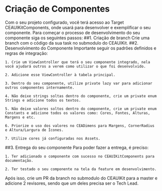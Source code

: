 # Criação de Componentes
Com o seu projeto configurado, você terá acesso ao Target CEAUIKitComponents, onde usará para desenvolver e exemplificar o seu componente.
Para começar o processo de desenvolvimento do seu componente siga os seguintes passos:
##1. Criação de branch
Crie uma branch com o código da sua task no submodulo do CEAUIKit.
##2. Desenvolvimento do Componente
Importante seguir os padrões definidos e regras de integração:

    1. Crie um ViewController que terá o seu componente integrado, nela você ajudará outros a verem como utilizar o que foi desenvolvido.

    2. Adicione esse ViewController à tabela principal.

    3. Dentro do seu componente, utilize private lazy var para adicionar outros componentes internamente.

    4. Não deixe strings soltas dentro do componente, crie um private enum Strings e adicione todos os textos.

    5. Não deixe valores soltos dentro do componente, crie um private enum Constants e adicione todos os valores como: Cores, Fontes, Alturas, Margens e etc.

    6. Priorize o uso dos valores no CEADimens para Margens, CornerRadius e Altura/Largura de Ícones.

    7. Utilize cores já configuradas nos Assets.

##3. Entrega do seu componente
Para poder fazer a entrega, é preciso:

    1. Ter adicionado o componente com sucesso no CEAUIKitComponents para documentação.

    2. Ter testado o seu componente na tela da feature em desenvolvimento.

Após isso, crie um PR da branch no submodulo do CEAUIKit para a master e adicione 2 revisores, sendo que um deles precisa ser o Tech Lead.